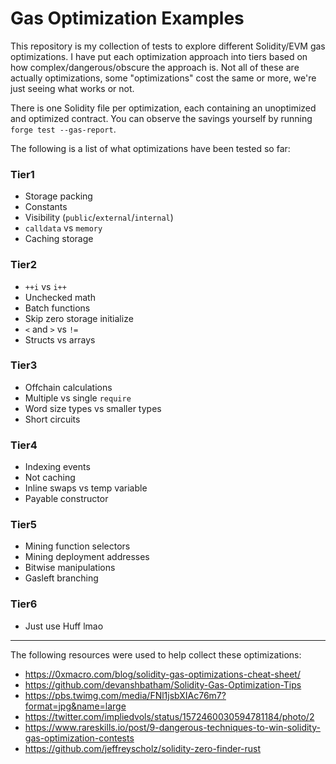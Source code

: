 # Gas Optimization Examples

This repository is my collection of tests to explore different Solidity/EVM gas optimizations.
I have put each optimization approach into tiers based on how complex/dangerous/obscure the approach is.
Not all of these are actually optimizations, some "optimizations" cost the same or more, we're just seeing what works or not.

There is one Solidity file per optimization, each containing an unoptimized and optimized contract. You can observe the savings yourself by running `forge test --gas-report`.

The following is a list of what optimizations have been tested so far:

### Tier1

- Storage packing
- Constants
- Visibility (`public`/`external`/`internal`)
- `calldata` vs `memory`
- Caching storage

### Tier2

- `++i` vs `i++`
- Unchecked math
- Batch functions
- Skip zero storage initialize
- `<` and `>` vs `!=`
- Structs vs arrays

### Tier3

- Offchain calculations
- Multiple vs single `require`
- Word size types vs smaller types
- Short circuits

### Tier4

- Indexing events
- Not caching
- Inline swaps vs temp variable
- Payable constructor

### Tier5

- Mining function selectors
- Mining deployment addresses
- Bitwise manipulations
- Gasleft branching

### Tier6

- Just use Huff lmao

---

The following resources were used to help collect these optimizations:
- https://0xmacro.com/blog/solidity-gas-optimizations-cheat-sheet/    
- https://github.com/devanshbatham/Solidity-Gas-Optimization-Tips     
- https://pbs.twimg.com/media/FNl1jsbXIAc76m7?format=jpg&name=large    
- https://twitter.com/impliedvols/status/1572460030594781184/photo/2    
- https://www.rareskills.io/post/9-dangerous-techniques-to-win-solidity-gas-optimization-contests    
- https://github.com/jeffreyscholz/solidity-zero-finder-rust  
